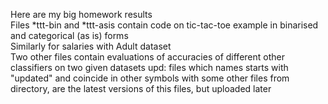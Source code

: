 Here are my big homework results\
Files *ttt-bin and *ttt-asis contain code on tic-tac-toe example in binarised and categorical (as is) forms\
Similarly for salaries with Adult dataset\
Two other files contain evaluations of accuracies of different other classifiers on two given datasets
upd: files which names starts with "updated" and coincide in other symbols with some other files from directory, are the latest versions of this files, but uploaded later
